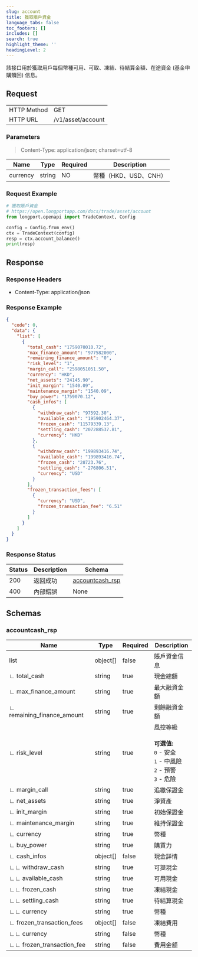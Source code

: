 ```yaml
---
slug: account
title: 獲取賬戶資金
language_tabs: false
toc_footers: []
includes: []
search: true
highlight_theme: ''
headingLevel: 2
---
```


該接口用於獲取用戶每個幣種可用、可取、凍結、待結算金額、在途資金 (基金申購贖回) 信息。

<SDKLinks module="trade" klass="TradeContext" method="account_balance" />

##

## Request

<table className="http-basic">
<tbody>
<tr><td className="http-basic-key">HTTP Method</td><td>GET</td></tr>
<tr><td className="http-basic-key">HTTP URL</td><td>/v1/asset/account </td></tr>
</tbody>
</table>

### Parameters

> Content-Type: application/json; charset=utf-8

| Name     | Type   | Required | Description           |
| -------- | ------ | -------- | --------------------- |
| currency | string | NO       | 幣種（HKD、USD、CNH） |

### Request Example

```python
# 獲取賬戶資金
# https://open.longportapp.com/docs/trade/asset/account
from longport.openapi import TradeContext, Config

config = Config.from_env()
ctx = TradeContext(config)
resp = ctx.account_balance()
print(resp)
```

## Response

### Response Headers

- Content-Type: application/json

### Response Example

```json
{
  "code": 0,
  "data": {
    "list": [
      {
        "total_cash": "1759070010.72",
        "max_finance_amount": "977582000",
        "remaining_finance_amount": "0",
        "risk_level": "1",
        "margin_call": "2598051051.50",
        "currency": "HKD",
        "net_assets": "24145.90",
        "init_margin": "1540.09",
        "maintenance_margin": "1540.09",
        "buy_power": "1759070.12",
        "cash_infos": [
          {
            "withdraw_cash": "97592.30",
            "available_cash": "195902464.37",
            "frozen_cash": "11579339.13",
            "settling_cash": "207288537.81",
            "currency": "HKD"
          },
          {
            "withdraw_cash": "199893416.74",
            "available_cash": "199893416.74",
            "frozen_cash": "28723.76",
            "settling_cash": "-276806.51",
            "currency": "USD"
          }
        ],
        "frozen_transaction_fees": [
          {
            "currency": "USD",
            "frozen_transaction_fee": "6.51"
          }
        ]
      }
    ]
  }
}
```

### Response Status

| Status | Description | Schema                                    |
| ------ | ----------- | ----------------------------------------- |
| 200    | 返回成功    | [accountcash_rsp](#schemaaccountcash_rsp) |
| 400    | 內部錯誤    | None                                      |

<aside className="success">
</aside>

## Schemas

### accountcash_rsp

<a id="schemaaccountcash_rsp"></a>
<a id="schemaaccountcash_rsp"></a>

| Name                       | Type     | Required | Description                                                                                            |
| -------------------------- | -------- | -------- | ------------------------------------------------------------------------------------------------------ |
| list                       | object[] | false    | 賬戶資金信息                                                                                           |
| ∟ total_cash               | string   | true     | 現金總額                                                                                               |
| ∟ max_finance_amount       | string   | true     | 最大融資金額                                                                                           |
| ∟ remaining_finance_amount | string   | true     | 剩餘融資金額                                                                                           |
| ∟ risk_level               | string   | true     | 風控等級 <br/> <br/> <b>可選值:</b><br/> `0` - 安全 <br/> `1` - 中風險<br/> `2` - 預警<br/> `3` - 危險 |
| ∟ margin_call              | string   | true     | 追繳保證金                                                                                             |
| ∟ net_assets               | string   | true     | 淨資產                                                                                                 |
| ∟ init_margin              | string   | true     | 初始保證金                                                                                             |
| ∟ maintenance_margin       | string   | true     | 維持保證金                                                                                             |
| ∟ currency                 | string   | true     | 幣種                                                                                                   |
| ∟ buy_power                | string   | true     | 購買力                                                                                                 |
| ∟ cash_infos               | object[] | false    | 現金詳情                                                                                               |
| ∟∟ withdraw_cash           | string   | true     | 可提現金                                                                                               |
| ∟∟ available_cash          | string   | true     | 可用現金                                                                                               |
| ∟∟ frozen_cash             | string   | true     | 凍結現金                                                                                               |
| ∟∟ settling_cash           | string   | true     | 待結算現金                                                                                             |
| ∟∟ currency                | string   | true     | 幣種                                                                                                   |
| ∟ frozen_transaction_fees  | object[] | false    | 凍結費用                                                                                   |
| ∟∟ currency                | string   | false    | 幣種                                                                                     |
| ∟∟ frozen_transaction_fee  | string   | false    | 費用金额                                                                                   |

